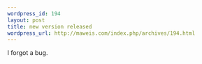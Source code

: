 ```yaml
--- 
wordpress_id: 194
layout: post
title: new version released
wordpress_url: http://maweis.com/index.php/archives/194.html
---
```

I forgot a bug.
